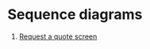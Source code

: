 # Sequence diagrams #

  1. [Request a quote screen](https://docs.google.com/drawings/d/1FkspEu6bt5ee7gzW-KuMZYAs8NTM3R-y5GLx_WU-D30/edit)